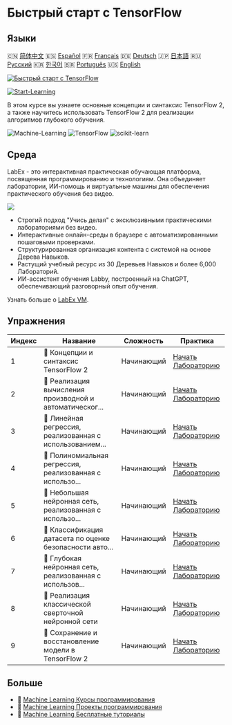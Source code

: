 # Быстрый старт с TensorFlow

## Языки

🇨🇳 [简体中文](README_zh.md) 🇪🇸 [Español](README_es.md) 🇫🇷 [Français](README_fr.md) 🇩🇪 [Deutsch](README_de.md) 🇯🇵 [日本語](README_ja.md) 🇷🇺 [Русский](README_ru.md) 🇰🇷 [한국어](README_ko.md) 🇧🇷 [Português](README_pt.md) 🇺🇸 [English](README.md) 

[![Быстрый старт с TensorFlow](https://cover-creator.labex.io/quick-start-with-tensorflow.png?lang=ru)](https://labex.io/ru/courses/quick-start-with-tensorflow)

[![Start-Learning](https://img.shields.io/badge/Start-Learning-whitesmoke?style=for-the-badge)](https://labex.io/ru/courses/quick-start-with-tensorflow)

В этом курсе вы узнаете основные концепции и синтаксис TensorFlow 2, а также научитесь использовать TensorFlow 2 для реализации алгоритмов глубокого обучения.

![Machine-Learning](https://img.shields.io/badge/Machine-Learning-whitesmoke?style=for-the-badge&logo=machine-learning)
![TensorFlow](https://img.shields.io/badge/TensorFlow-whitesmoke?style=for-the-badge&logo=tensorflow)
![scikit-learn](https://img.shields.io/badge/scikit-learn-whitesmoke?style=for-the-badge&logo=scikit-learn)


## Среда

LabEx - это интерактивная практическая обучающая платформа, посвященная программированию и технологиям. Она объединяет лаборатории, ИИ-помощь и виртуальные машины для обеспечения практического обучения без видео.

![](https://tutorial-screenshot.getvm.io/images/vm-1725247253.png)

- Строгий подход "Учись делая" с эксклюзивными практическими лабораториями без видео.
- Интерактивные онлайн-среды в браузере с автоматизированными пошаговыми проверками.
- Структурированная организация контента с системой на основе Дерева Навыков.
- Растущий учебный ресурс из 30 Деревьев Навыков и более 6,000 Лабораторий.
- ИИ-ассистент обучения Labby, построенный на ChatGPT, обеспечивающий разговорный опыт обучения.

Узнать больше о [LabEx VM](https://support.labex.io/using-labex/virtual-machine).

## Упражнения

|   Индекс | Название                                                 | Сложность   | Практика                                                                                                                                             |
|----------|----------------------------------------------------------|-------------|------------------------------------------------------------------------------------------------------------------------------------------------------|
|        1 | 📖 Концепции и синтаксис TensorFlow 2                    | Начинающий  | <a target='_blank' href='https://labex.io/ru/labs/ml-concepts-and-syntax-of-tensorflow-2-20758'>Начать Лабораторию</a>                               |
|        2 | 📖 Реализация вычисления производной и автоматическог... | Начинающий  | <a target='_blank' href='https://labex.io/ru/labs/ml-implementation-of-computing-derivative-and-automatic-differential-20785'>Начать Лабораторию</a> |
|        3 | 📖 Линейная регрессия, реализованная с использованием... | Начинающий  | <a target='_blank' href='https://labex.io/ru/labs/ml-linear-regression-implemented-by-tensorflow-2-20797'>Начать Лабораторию</a>                     |
|        4 | 📖 Полиномиальная регрессия, реализованная с использо... | Начинающий  | <a target='_blank' href='https://labex.io/ru/labs/ml-polynomial-regression-implemented-by-low-level-api-20803'>Начать Лабораторию</a>                |
|        5 | 📖 Небольшая нейронная сеть, реализованная с использо... | Начинающий  | <a target='_blank' href='https://labex.io/ru/labs/ml-shallow-neural-network-implemented-by-tensorflow-2-20809'>Начать Лабораторию</a>                |
|        6 | 📖 Классификация датасета по оценке безопасности авто... | Начинающий  | <a target='_blank' href='https://labex.io/ru/labs/ml-classification-of-car-safety-evaluation-dataset-20756'>Начать Лабораторию</a>                   |
|        7 | 📖 Глубокая нейронная сеть, реализованная с использов... | Начинающий  | <a target='_blank' href='https://labex.io/ru/labs/ml-deep-neural-network-implemented-by-tensorflow-2-20768'>Начать Лабораторию</a>                   |
|        8 | 📖 Реализация классической сверточной нейронной сети     | Начинающий  | <a target='_blank' href='https://labex.io/ru/labs/ml-implementation-of-classic-convolutional-neural-network-20784'>Начать Лабораторию</a>            |
|        9 | 📖 Сохранение и восстановление модели в TensorFlow 2     | Начинающий  | <a target='_blank' href='https://labex.io/ru/labs/ml-tensorflow-2-model-saving-and-restoring-20813'>Начать Лабораторию</a>                           |

## Больше

- 🔗 [Machine Learning Курсы программирования](https://github.com/labex-labs/awesome-programming-courses)
- 🔗 [Machine Learning Проекты программирования](https://github.com/labex-labs/awesome-programming-projects)
- 🔗 [Machine Learning Бесплатные туториалы](https://github.com/labex-labs/ml-free-tutorials)

